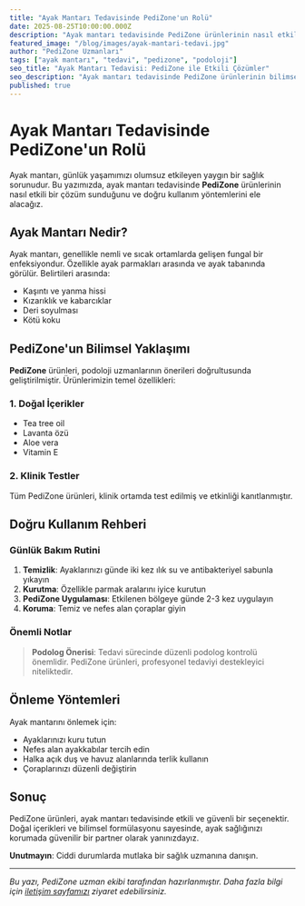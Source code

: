 ```yaml
---
title: "Ayak Mantarı Tedavisinde PediZone'un Rolü"
date: 2025-08-25T10:00:00.000Z
description: "Ayak mantarı tedavisinde PediZone ürünlerinin nasıl etkili olduğunu ve doğru kullanım yöntemlerini öğrenin."
featured_image: "/blog/images/ayak-mantari-tedavi.jpg"
author: "PediZone Uzmanları"
tags: ["ayak mantarı", "tedavi", "pedizone", "podoloji"]
seo_title: "Ayak Mantarı Tedavisi: PediZone ile Etkili Çözümler"
seo_description: "Ayak mantarı tedavisinde PediZone ürünlerinin bilimsel yaklaşımı ve etkili kullanım rehberi. Uzman podologların önerileri."
published: true
---
```


# Ayak Mantarı Tedavisinde PediZone'un Rolü

Ayak mantarı, günlük yaşamımızı olumsuz etkileyen yaygın bir sağlık sorunudur. Bu yazımızda, ayak mantarı tedavisinde **PediZone** ürünlerinin nasıl etkili bir çözüm sunduğunu ve doğru kullanım yöntemlerini ele alacağız.

## Ayak Mantarı Nedir?

Ayak mantarı, genellikle nemli ve sıcak ortamlarda gelişen fungal bir enfeksiyondur. Özellikle ayak parmakları arasında ve ayak tabanında görülür. Belirtileri arasında:

- Kaşıntı ve yanma hissi
- Kızarıklık ve kabarcıklar
- Deri soyulması
- Kötü koku

## PediZone'un Bilimsel Yaklaşımı

**PediZone** ürünleri, podoloji uzmanlarının önerileri doğrultusunda geliştirilmiştir. Ürünlerimizin temel özellikleri:

### 1. Doğal İçerikler
- Tea tree oil
- Lavanta özü
- Aloe vera
- Vitamin E

### 2. Klinik Testler
Tüm PediZone ürünleri, klinik ortamda test edilmiş ve etkinliği kanıtlanmıştır.

## Doğru Kullanım Rehberi

### Günlük Bakım Rutini

1. **Temizlik**: Ayaklarınızı günde iki kez ılık su ve antibakteriyel sabunla yıkayın
2. **Kurutma**: Özellikle parmak aralarını iyice kurutun
3. **PediZone Uygulaması**: Etkilenen bölgeye günde 2-3 kez uygulayın
4. **Koruma**: Temiz ve nefes alan çoraplar giyin

### Önemli Notlar

> **Podolog Önerisi**: Tedavi sürecinde düzenli podolog kontrolü önemlidir. PediZone ürünleri, profesyonel tedaviyi destekleyici niteliktedir.

## Önleme Yöntemleri

Ayak mantarını önlemek için:

- Ayaklarınızı kuru tutun
- Nefes alan ayakkabılar tercih edin
- Halka açık duş ve havuz alanlarında terlik kullanın
- Çoraplarınızı düzenli değiştirin

## Sonuç

PediZone ürünleri, ayak mantarı tedavisinde etkili ve güvenli bir seçenektir. Doğal içerikleri ve bilimsel formülasyonu sayesinde, ayak sağlığınızı korumada güvenilir bir partner olarak yanınızdayız.

**Unutmayın**: Ciddi durumlarda mutlaka bir sağlık uzmanına danışın.

---

*Bu yazı, PediZone uzman ekibi tarafından hazırlanmıştır. Daha fazla bilgi için [iletişim sayfamızı](/iletisim) ziyaret edebilirsiniz.*

